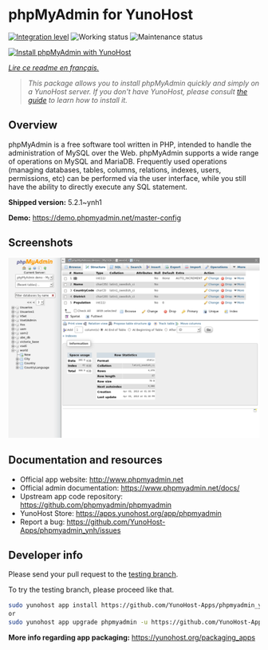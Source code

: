 <!--
N.B.: This README was automatically generated by https://github.com/YunoHost/apps/tree/master/tools/README-generator
It shall NOT be edited by hand.
-->

# phpMyAdmin for YunoHost

[![Integration level](https://dash.yunohost.org/integration/phpmyadmin.svg)](https://dash.yunohost.org/appci/app/phpmyadmin) ![Working status](https://ci-apps.yunohost.org/ci/badges/phpmyadmin.status.svg) ![Maintenance status](https://ci-apps.yunohost.org/ci/badges/phpmyadmin.maintain.svg)

[![Install phpMyAdmin with YunoHost](https://install-app.yunohost.org/install-with-yunohost.svg)](https://install-app.yunohost.org/?app=phpmyadmin)

*[Lire ce readme en français.](./README_fr.md)*

> *This package allows you to install phpMyAdmin quickly and simply on a YunoHost server.
If you don't have YunoHost, please consult [the guide](https://yunohost.org/#/install) to learn how to install it.*

## Overview

phpMyAdmin is a free software tool written in PHP, intended to handle the administration of MySQL over the Web. phpMyAdmin supports a wide range of operations on MySQL and MariaDB. Frequently used operations (managing databases, tables, columns, relations, indexes, users, permissions, etc) can be performed via the user interface, while you still have the ability to directly execute any SQL statement.

**Shipped version:** 5.2.1~ynh1

**Demo:** https://demo.phpmyadmin.net/master-config

## Screenshots

![Screenshot of phpMyAdmin](./doc/screenshots/68747470733a2f2f7777772e7068706d7961646d696e2e6e65742f7374617469632f696d616765732f73637265656e73686f74732f7374727563747572652e706e67.png)

## Documentation and resources

* Official app website: <http://www.phpmyadmin.net>
* Official admin documentation: <https://www.phpmyadmin.net/docs/>
* Upstream app code repository: <https://github.com/phpmyadmin/phpmyadmin>
* YunoHost Store: <https://apps.yunohost.org/app/phpmyadmin>
* Report a bug: <https://github.com/YunoHost-Apps/phpmyadmin_ynh/issues>

## Developer info

Please send your pull request to the [testing branch](https://github.com/YunoHost-Apps/phpmyadmin_ynh/tree/testing).

To try the testing branch, please proceed like that.

``` bash
sudo yunohost app install https://github.com/YunoHost-Apps/phpmyadmin_ynh/tree/testing --debug
or
sudo yunohost app upgrade phpmyadmin -u https://github.com/YunoHost-Apps/phpmyadmin_ynh/tree/testing --debug
```

**More info regarding app packaging:** <https://yunohost.org/packaging_apps>

